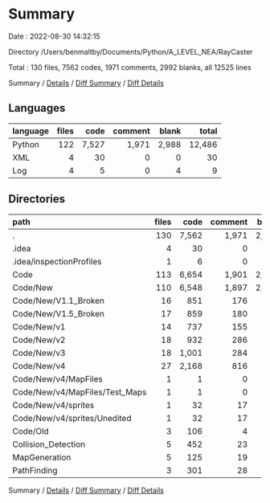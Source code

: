 # Summary

Date : 2022-08-30 14:32:15

Directory /Users/benmaltby/Documents/Python/A_LEVEL_NEA/RayCaster

Total : 130 files,  7562 codes, 1971 comments, 2992 blanks, all 12525 lines

Summary / [Details](details.md) / [Diff Summary](diff.md) / [Diff Details](diff-details.md)

## Languages
| language | files | code | comment | blank | total |
| :--- | ---: | ---: | ---: | ---: | ---: |
| Python | 122 | 7,527 | 1,971 | 2,988 | 12,486 |
| XML | 4 | 30 | 0 | 0 | 30 |
| Log | 4 | 5 | 0 | 4 | 9 |

## Directories
| path | files | code | comment | blank | total |
| :--- | ---: | ---: | ---: | ---: | ---: |
| . | 130 | 7,562 | 1,971 | 2,992 | 12,525 |
| .idea | 4 | 30 | 0 | 0 | 30 |
| .idea/inspectionProfiles | 1 | 6 | 0 | 0 | 6 |
| Code | 113 | 6,654 | 1,901 | 2,655 | 11,210 |
| Code/New | 110 | 6,548 | 1,897 | 2,608 | 11,053 |
| Code/New/V1.1_Broken | 16 | 851 | 176 | 303 | 1,330 |
| Code/New/V1.5_Broken | 17 | 859 | 180 | 304 | 1,343 |
| Code/New/v1 | 14 | 737 | 155 | 257 | 1,149 |
| Code/New/v2 | 18 | 932 | 286 | 406 | 1,624 |
| Code/New/v3 | 18 | 1,001 | 284 | 433 | 1,718 |
| Code/New/v4 | 27 | 2,168 | 816 | 905 | 3,889 |
| Code/New/v4/MapFiles | 1 | 1 | 0 | 1 | 2 |
| Code/New/v4/MapFiles/Test_Maps | 1 | 1 | 0 | 1 | 2 |
| Code/New/v4/sprites | 1 | 32 | 17 | 15 | 64 |
| Code/New/v4/sprites/Unedited | 1 | 32 | 17 | 15 | 64 |
| Code/Old | 3 | 106 | 4 | 47 | 157 |
| Collision_Detection | 5 | 452 | 23 | 152 | 627 |
| MapGeneration | 5 | 125 | 19 | 68 | 212 |
| PathFinding | 3 | 301 | 28 | 117 | 446 |

Summary / [Details](details.md) / [Diff Summary](diff.md) / [Diff Details](diff-details.md)